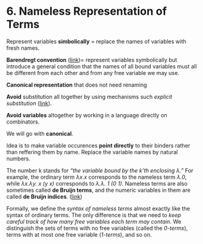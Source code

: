 # 6. Nameless Representation of Terms

Represent variables **simbolically** = replace the names of variables with fresh names.

**Barendregt convention** ([link](https://en.wikipedia.org/wiki/De_Bruijn_index#Barendregt_convention))= represent variables symbolically but introduce a general condition that the names of all bound variables must all be different from each other and from any free variable we may use.

**Canonical representation** that does not need renaming

**Avoid** substitution all together by using mechanisms such *explicit substitution* ([link](https://en.wikipedia.org/wiki/Explicit_substitution)).

**Avoid variables** altogether by working in a language directly on combinators.

We will go with **canonical**.

Idea is to make variable occurences **point directly** to their binders rather than reffering them by name. Replace the variable names by natural numbers.

The number k stands for *“the variable bound by the k’th enclosing λ.”* For example, the ordinary term *λx.x* corresponds to the nameless term *λ.0*, while *λx.λy. x (y x)* corresponds to *λ.λ. 1 (0 1)*. Nameless terms are also sometimes called **de Bruijn terms**, and the numeric variables in them are called **de Bruijn indices**. ([link](https://en.wikipedia.org/wiki/De_Bruijn_notation))

Formally, we define the *syntax of nameless terms* almost exactly like the syntax of ordinary terms. The only difference is that we need to *keep careful track of how many free variables each term may contain*.  We distinguish the sets of terms with no free variables (called the *0-terms*), terms with at most one free variable (*1-terms*), and so on. 
